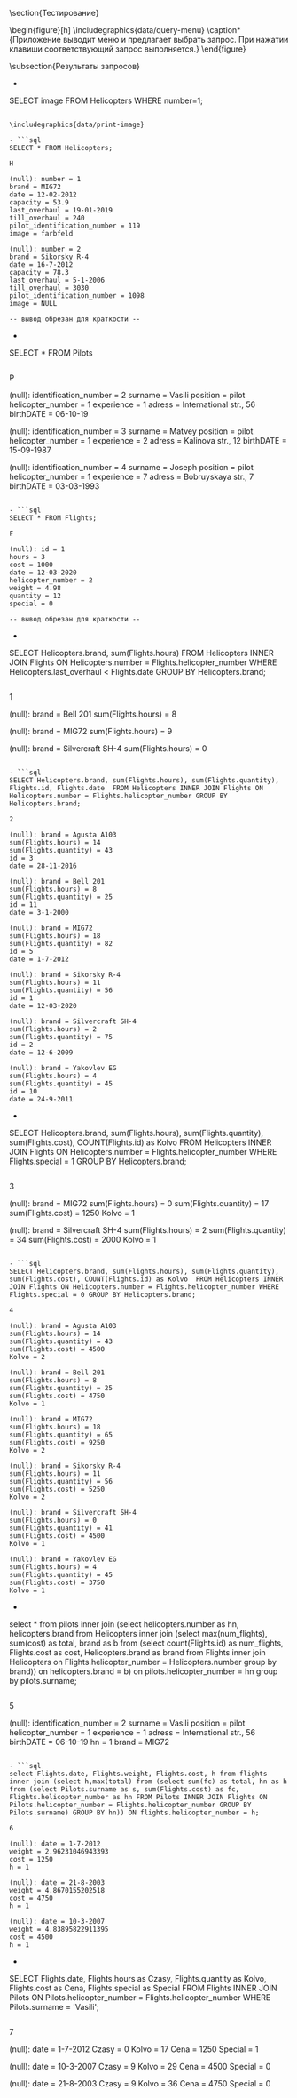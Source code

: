 \section{Тестирование}

\begin{figure}[h]
\includegraphics{data/query-menu}
\caption*{Приложение выводит меню и предлагает выбрать запрос. При нажатии клавиши соответствующий запрос выполняется.}
\end{figure}

\subsection{Результаты запросов}

- ```sql
SELECT image FROM Helicopters WHERE number=1;
```

\includegraphics{data/print-image}

- ```sql
SELECT * FROM Helicopters;
```

```
H

(null): number = 1
brand = MIG72
date = 12-02-2012
capacity = 53.9
last_overhaul = 19-01-2019
till_overhaul = 240
pilot_identification_number = 119
image = farbfeld

(null): number = 2
brand = Sikorsky R-4
date = 16-7-2012
capacity = 78.3
last_overhaul = 5-1-2006
till_overhaul = 3030
pilot_identification_number = 1098
image = NULL

-- вывод обрезан для краткости --
```

- ```sql
SELECT * FROM Pilots
```

```
P

(null): identification_number = 2
surname = Vasili
position = pilot
helicopter_number = 1
experience = 1
adress = International str., 56
birthDATE = 06-10-19

(null): identification_number = 3
surname = Matvey
position = pilot
helicopter_number = 1
experience = 2
adress = Kalinova str., 12
birthDATE = 15-09-1987

(null): identification_number = 4
surname = Joseph
position = pilot
helicopter_number = 1
experience = 7
adress = Bobruyskaya str., 7
birthDATE = 03-03-1993
```

- ```sql
SELECT * FROM Flights;
```

```
F

(null): id = 1
hours = 3
cost = 1000
date = 12-03-2020
helicopter_number = 2
weight = 4.98
quantity = 12
special = 0

-- вывод обрезан для краткости --
```

- ```sql
SELECT Helicopters.brand, sum(Flights.hours)  FROM Helicopters INNER JOIN Flights ON Helicopters.number = Flights.helicopter_number WHERE Helicopters.last_overhaul < Flights.date GROUP BY Helicopters.brand;
```

```
1

(null): brand = Bell 201
sum(Flights.hours) = 8

(null): brand = MIG72
sum(Flights.hours) = 9

(null): brand = Silvercraft SH-4
sum(Flights.hours) = 0
```

- ```sql
SELECT Helicopters.brand, sum(Flights.hours), sum(Flights.quantity), Flights.id, Flights.date  FROM Helicopters INNER JOIN Flights ON Helicopters.number = Flights.helicopter_number GROUP BY Helicopters.brand;
```

```
2

(null): brand = Agusta A103
sum(Flights.hours) = 14
sum(Flights.quantity) = 43
id = 3
date = 28-11-2016

(null): brand = Bell 201
sum(Flights.hours) = 8
sum(Flights.quantity) = 25
id = 11
date = 3-1-2000

(null): brand = MIG72
sum(Flights.hours) = 18
sum(Flights.quantity) = 82
id = 5
date = 1-7-2012

(null): brand = Sikorsky R-4
sum(Flights.hours) = 11
sum(Flights.quantity) = 56
id = 1
date = 12-03-2020

(null): brand = Silvercraft SH-4
sum(Flights.hours) = 2
sum(Flights.quantity) = 75
id = 2
date = 12-6-2009

(null): brand = Yakovlev EG
sum(Flights.hours) = 4
sum(Flights.quantity) = 45
id = 10
date = 24-9-2011
```

- ```sql
SELECT Helicopters.brand, sum(Flights.hours), sum(Flights.quantity), sum(Flights.cost), COUNT(Flights.id) as Kolvo  FROM Helicopters INNER JOIN Flights ON Helicopters.number = Flights.helicopter_number WHERE Flights.special = 1 GROUP BY Helicopters.brand;
```

```
3

(null): brand = MIG72
sum(Flights.hours) = 0
sum(Flights.quantity) = 17
sum(Flights.cost) = 1250
Kolvo = 1

(null): brand = Silvercraft SH-4
sum(Flights.hours) = 2
sum(Flights.quantity) = 34
sum(Flights.cost) = 2000
Kolvo = 1
```

- ```sql
SELECT Helicopters.brand, sum(Flights.hours), sum(Flights.quantity), sum(Flights.cost), COUNT(Flights.id) as Kolvo  FROM Helicopters INNER JOIN Flights ON Helicopters.number = Flights.helicopter_number WHERE Flights.special = 0 GROUP BY Helicopters.brand;
```

```
4

(null): brand = Agusta A103
sum(Flights.hours) = 14
sum(Flights.quantity) = 43
sum(Flights.cost) = 4500
Kolvo = 2

(null): brand = Bell 201
sum(Flights.hours) = 8
sum(Flights.quantity) = 25
sum(Flights.cost) = 4750
Kolvo = 1

(null): brand = MIG72
sum(Flights.hours) = 18
sum(Flights.quantity) = 65
sum(Flights.cost) = 9250
Kolvo = 2

(null): brand = Sikorsky R-4
sum(Flights.hours) = 11
sum(Flights.quantity) = 56
sum(Flights.cost) = 5250
Kolvo = 2

(null): brand = Silvercraft SH-4
sum(Flights.hours) = 0
sum(Flights.quantity) = 41
sum(Flights.cost) = 4500
Kolvo = 1

(null): brand = Yakovlev EG
sum(Flights.hours) = 4
sum(Flights.quantity) = 45
sum(Flights.cost) = 3750
Kolvo = 1
```

- ```sql
select * from pilots inner join (select helicopters.number as hn, helicopters.brand from Helicopters inner join (select max(num_flights), sum(cost) as total, brand as b from (select count(Flights.id) as num_flights, Flights.cost as cost, Helicopters.brand as brand from Flights inner join Helicopters on Flights.helicopter_number = Helicopters.number group by brand)) on helicopters.brand = b) on pilots.helicopter_number = hn group by pilots.surname;
```

```
5

(null): identification_number = 2
surname = Vasili
position = pilot
helicopter_number = 1
experience = 1
adress = International str., 56
birthDATE = 06-10-19
hn = 1
brand = MIG72
```

- ```sql
select Flights.date, Flights.weight, Flights.cost, h from flights inner join (select h,max(total) from (select sum(fc) as total, hn as h from (select Pilots.surname as s, sum(Flights.cost) as fc, Flights.helicopter_number as hn FROM Pilots INNER JOIN Flights ON Pilots.helicopter_number = Flights.helicopter_number GROUP BY Pilots.surname) GROUP BY hn)) ON flights.helicopter_number = h;
```

```
6

(null): date = 1-7-2012
weight = 2.96231046943393
cost = 1250
h = 1

(null): date = 21-8-2003
weight = 4.8670155202518
cost = 4750
h = 1

(null): date = 10-3-2007
weight = 4.83895822911395
cost = 4500
h = 1
```

- ```sql
SELECT Flights.date, Flights.hours as Czasy, Flights.quantity as Kolvo, Flights.cost as Cena, Flights.special as Special  FROM Flights INNER JOIN
Pilots ON Pilots.helicopter_number = Flights.helicopter_number WHERE Pilots.surname = 'Vasili';
```

```
7

(null): date = 1-7-2012
Czasy = 0
Kolvo = 17
Cena = 1250
Special = 1

(null): date = 10-3-2007
Czasy = 9
Kolvo = 29
Cena = 4500
Special = 0

(null): date = 21-8-2003
Czasy = 9
Kolvo = 36
Cena = 4750
Special = 0
```
